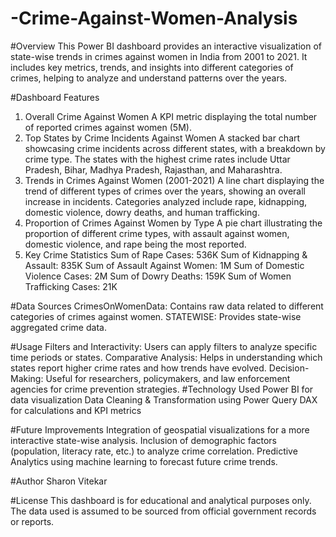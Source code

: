 # -Crime-Against-Women-Analysis
#Overview
This Power BI dashboard provides an interactive visualization of state-wise trends in crimes against women in India from 2001 to 2021. It includes key metrics, trends, and insights into different categories of crimes, helping to analyze and understand patterns over the years.

#Dashboard Features
1. Overall Crime Against Women
A KPI metric displaying the total number of reported crimes against women (5M).
2. Top States by Crime Incidents Against Women
A stacked bar chart showcasing crime incidents across different states, with a breakdown by crime type.
The states with the highest crime rates include Uttar Pradesh, Bihar, Madhya Pradesh, Rajasthan, and Maharashtra.
3. Trends in Crimes Against Women (2001-2021)
A line chart displaying the trend of different types of crimes over the years, showing an overall increase in incidents.
Categories analyzed include rape, kidnapping, domestic violence, dowry deaths, and human trafficking.
4. Proportion of Crimes Against Women by Type
A pie chart illustrating the proportion of different crime types, with assault against women, domestic violence, and rape being the most reported.
5. Key Crime Statistics
Sum of Rape Cases: 536K
Sum of Kidnapping & Assault: 835K
Sum of Assault Against Women: 1M
Sum of Domestic Violence Cases: 2M
Sum of Dowry Deaths: 159K
Sum of Women Trafficking Cases: 21K

#Data Sources
CrimesOnWomenData: Contains raw data related to different categories of crimes against women.
STATEWISE: Provides state-wise aggregated crime data.

#Usage
Filters and Interactivity: Users can apply filters to analyze specific time periods or states.
Comparative Analysis: Helps in understanding which states report higher crime rates and how trends have evolved.
Decision-Making: Useful for researchers, policymakers, and law enforcement agencies for crime prevention strategies.
#Technology Used
Power BI for data visualization
Data Cleaning & Transformation using Power Query
DAX for calculations and KPI metrics

#Future Improvements
Integration of geospatial visualizations for a more interactive state-wise analysis.
Inclusion of demographic factors (population, literacy rate, etc.) to analyze crime correlation.
Predictive Analytics using machine learning to forecast future crime trends.

#Author
Sharon Vitekar

#License
This dashboard is for educational and analytical purposes only. The data used is assumed to be sourced from official government records or reports.
